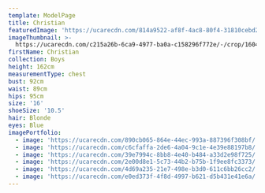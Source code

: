 ```yaml
---
template: ModelPage
title: Christian
featuredImage: 'https://ucarecdn.com/814a9522-af8f-4ac8-80f4-31810cebd269/'
imageThumbnail: >-
  https://ucarecdn.com/c215a26b-6ca9-4977-ba0a-c158296f772e/-/crop/1604x1740/341,772/-/preview/
firstName: Christian
collection: Boys
height: 162cm
measurementType: chest
bust: 92cm
waist: 89cm
hips: 95cm
size: '16'
shoeSize: '10.5'
hair: Blonde
eyes: Blue
imagePortfolio:
  - image: 'https://ucarecdn.com/890cb065-864e-44ec-993a-887396f308bf/'
  - image: 'https://ucarecdn.com/c6cfaffa-2de6-4a04-9c1e-4e39e88197b8/'
  - image: 'https://ucarecdn.com/39e7994c-8bb8-4e40-b484-a33d2e98f725/'
  - image: 'https://ucarecdn.com/2e00d8e1-5c73-44b2-b75b-1f9ee8fc3373/'
  - image: 'https://ucarecdn.com/4d69a235-21e7-498e-b3d0-611c6bb26cc2/'
  - image: 'https://ucarecdn.com/e0ed373f-4f8d-4997-b621-d5b431e41e6a/'
---
```


